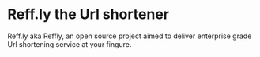 # Reff.ly the Url shortener

Reff.ly aka Reffly, an open source project aimed to deliver enterprise grade Url shortening service at your fingure.
